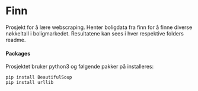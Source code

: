 # Finn
Prosjekt for å lære webscraping. Henter boligdata fra finn for å finne diverse nøkkeltall i boligmarkedet. Resultatene kan sees i hver respektive folders readme. 


#### Packages 
Prosjektet bruker python3 og følgende pakker på installeres:

```
pip install BeautifulSoup
pip install urllib
```

